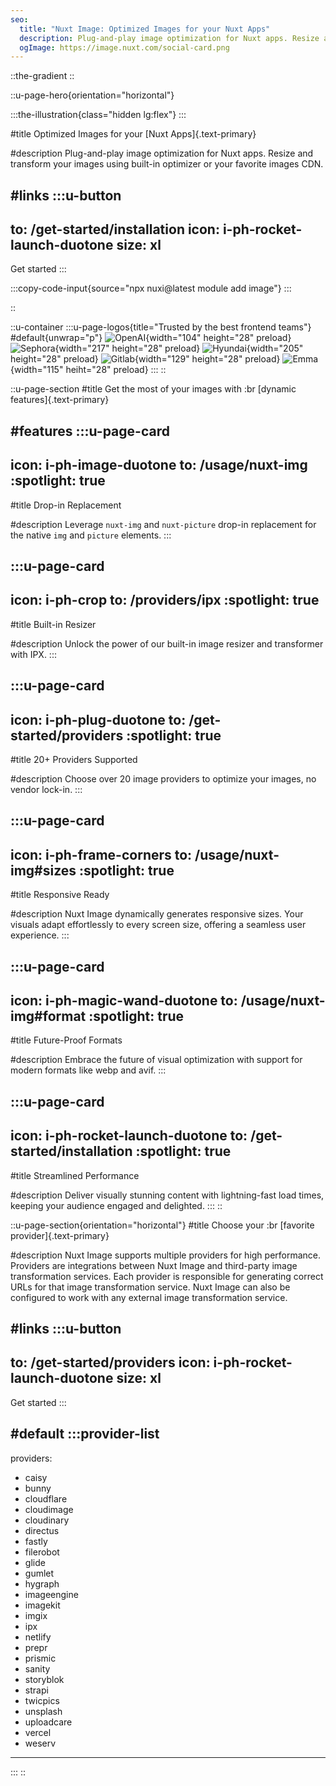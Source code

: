 ```yaml
---
seo:
  title: "Nuxt Image: Optimized Images for your Nuxt Apps"
  description: Plug-and-play image optimization for Nuxt apps. Resize and transform your images using built-in optimizer or your favorite images CDN.
  ogImage: https://image.nuxt.com/social-card.png
---
```


::the-gradient
::

::u-page-hero{orientation="horizontal"}

:::the-illustration{class="hidden lg:flex"}
:::

#title
Optimized Images for your [Nuxt Apps]{.text-primary}

#description
Plug-and-play image optimization for Nuxt apps. Resize and transform your images using built-in optimizer or your favorite images CDN.

#links
:::u-button
---
to: /get-started/installation
icon: i-ph-rocket-launch-duotone
size: xl
---
Get started
:::

:::copy-code-input{source="npx nuxi@latest module add image"}
:::

::

::u-container
  :::u-page-logos{title="Trusted by the best frontend teams"}
  #default{unwrap="p"}
  ![OpenAI](https://image.nuxt.com/brands/openai.svg){width="104" height="28" preload}
  ![Sephora](https://image.nuxt.com/brands/sephora.svg){width="217" height="28" preload}
  ![Hyundai](https://image.nuxt.com/brands/hyundai.svg){width="205" height="28" preload}
  ![Gitlab](https://image.nuxt.com/brands/gitlab.svg){width="129" height="28" preload}
  ![Emma](https://image.nuxt.com/brands/emma.svg){width="115" heiht="28" preload}
  :::
::

::u-page-section
#title
Get the most of your images with :br [dynamic features]{.text-primary}

#features
  :::u-page-card
  ---
  icon: i-ph-image-duotone
  to: /usage/nuxt-img
  :spotlight: true
  ---
  #title
  Drop-in Replacement
  
  #description
  Leverage `nuxt-img` and `nuxt-picture` drop-in replacement for the native `img` and `picture` elements.
  :::

  :::u-page-card
  ---
  icon: i-ph-crop
  to: /providers/ipx
  :spotlight: true
  ---
  #title
  Built-in Resizer

  #description
  Unlock the power of our built-in image resizer and transformer with IPX.
  :::

  :::u-page-card
  ---
  icon: i-ph-plug-duotone
  to: /get-started/providers
  :spotlight: true
  ---
  #title
  20+ Providers Supported

  #description
  Choose over 20 image providers to optimize your images, no vendor lock-in.
  :::

  :::u-page-card
  ---
  icon: i-ph-frame-corners
  to: /usage/nuxt-img#sizes
  :spotlight: true
  ---
  #title
  Responsive Ready

  #description
  Nuxt Image dynamically generates responsive sizes. Your visuals adapt effortlessly to every screen size, offering a seamless user experience.
  :::

  :::u-page-card
  ---
  icon: i-ph-magic-wand-duotone
  to: /usage/nuxt-img#format
  :spotlight: true
  ---
  #title
  Future-Proof Formats

  #description
  Embrace the future of visual optimization with support for modern formats like webp and avif.
  :::

  :::u-page-card
  ---
  icon: i-ph-rocket-launch-duotone
  to: /get-started/installation
  :spotlight: true
  ---
  #title
  Streamlined Performance

  #description
  Deliver visually stunning content with lightning-fast load times, keeping your audience engaged and delighted.
  :::
::

::u-page-section{orientation="horizontal"}
#title
Choose your :br [favorite provider]{.text-primary}

#description
Nuxt Image supports multiple providers for high performance. Providers are integrations between Nuxt Image and third-party image transformation services. Each provider is responsible for generating correct URLs for that image transformation service. Nuxt Image can also be configured to work with any external image transformation service.

#links
:::u-button
---
to: /get-started/providers
icon: i-ph-rocket-launch-duotone
size: xl
---
Get started
:::

#default
:::provider-list
---
providers:
  - caisy
  - bunny
  - cloudflare
  - cloudimage
  - cloudinary
  - directus
  - fastly
  - filerobot
  - glide
  - gumlet
  - hygraph
  - imageengine
  - imagekit
  - imgix
  - ipx
  - netlify
  - prepr
  - prismic
  - sanity
  - storyblok
  - strapi
  - twicpics
  - unsplash
  - uploadcare
  - vercel
  - weserv
---
:::
::
